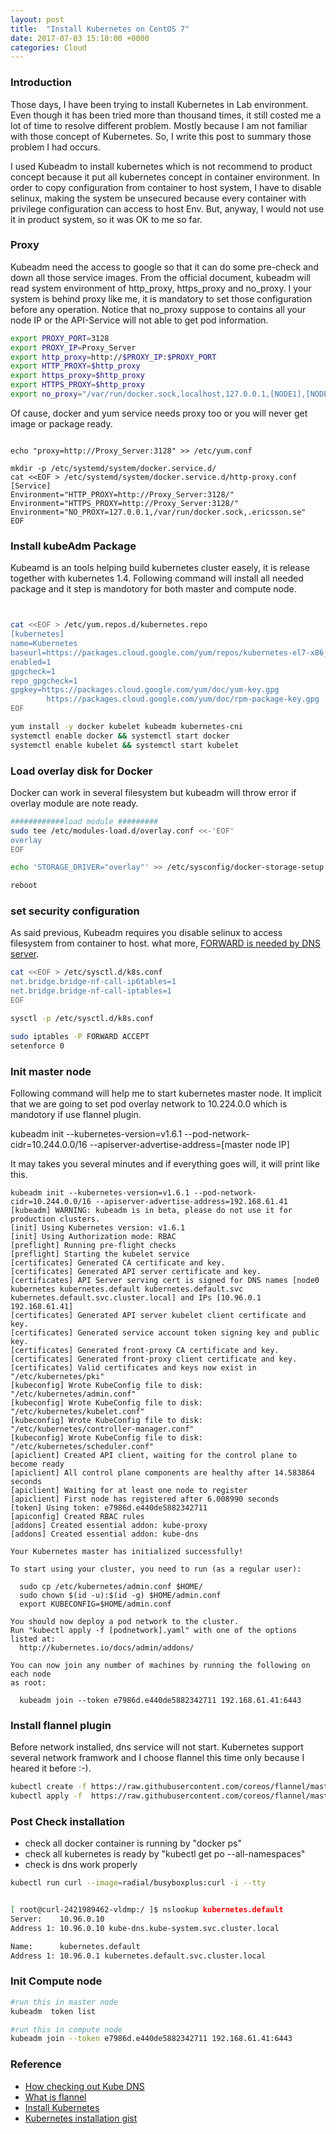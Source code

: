 ```yaml
---
layout: post
title:  "Install Kubernetes on CentOS 7"
date: 2017-07-03 15:10:00 +0000
categories: Cloud
---
```


### Introduction ####
Those days, I have been trying to install Kubernetes in Lab environment.  Even though it has been tried more than thousand times, it still costed me a lot of time to resolve different problem. Mostly because I am not familiar with those concept of Kubernetes. So, I write this post to summary those problem I had occurs.

I used Kubeadm to install kubernetes which is not recommend to product concept because it put all kubernetes concept in container environment. In order to copy configuration from container to host system, I have to disable selinux, making the system be unsecured because every container with privilege configuration can access to host Env. But, anyway, I would not use it in product system, so it was OK to me so far. 

### Proxy ###
Kubeadm need the access to google so that it can do some pre-check and down all those service images. From the official document, kubeadm will read system environment of http_proxy, https_proxy and no_proxy. I your system is behind proxy like me, it is mandatory to set those configuration before any operation. Notice that no_proxy suppose to contains all your node IP or the API-Service will not able to get pod information.
 
```bash
export PROXY_PORT=3128
export PROXY_IP=Proxy_Server
export http_proxy=http://$PROXY_IP:$PROXY_PORT
export HTTP_PROXY=$http_proxy
export https_proxy=$http_proxy
export HTTPS_PROXY=$http_proxy
export no_proxy="/var/run/docker.sock,localhost,127.0.0.1,[NODE1],[NODE2]"
```
   
Of cause, docker and yum service needs proxy too or you will never get image or package ready. 

```shell

echo "proxy=http://Proxy_Server:3128" >> /etc/yum.conf

mkdir -p /etc/systemd/system/docker.service.d/
cat <<EOF > /etc/systemd/system/docker.service.d/http-proxy.conf
[Service]
Environment="HTTP_PROXY=http://Proxy_Server:3128/"
Environment="HTTPS_PROXY=http://Proxy_Server:3128/"
Environment="NO_PROXY=127.0.0.1,/var/run/docker.sock,.ericsson.se"
EOF

```


### Install kubeAdm Package ###
Kubeamd is an tools helping build kubernetes cluster easely, it is release together with kubernetes 1.4. Following command will install all needed package and it step is mandotory for both master and compute node.

```bash


cat <<EOF > /etc/yum.repos.d/kubernetes.repo
[kubernetes]
name=Kubernetes
baseurl=https://packages.cloud.google.com/yum/repos/kubernetes-el7-x86_64
enabled=1
gpgcheck=1
repo_gpgcheck=1
gpgkey=https://packages.cloud.google.com/yum/doc/yum-key.gpg
        https://packages.cloud.google.com/yum/doc/rpm-package-key.gpg
EOF

yum install -y docker kubelet kubeadm kubernetes-cni
systemctl enable docker && systemctl start docker
systemctl enable kubelet && systemctl start kubelet

```


### Load overlay disk for Docker ###

Docker can work in several filesystem but kubeadm will throw error if overlay module are note ready. 

```bash
############load module #########
sudo tee /etc/modules-load.d/overlay.conf <<-'EOF'
overlay
EOF

echo 'STORAGE_DRIVER="overlay"' >> /etc/sysconfig/docker-storage-setup

reboot

```

### set security configuration ###

As said previous, Kubeadm requires you disable selinux to access filesystem from container to host. what more, [FORWARD is needed by DNS server](https://github.com/kubernetes/kubernetes/issues/40182). 

```bash
cat <<EOF > /etc/sysctl.d/k8s.conf
net.bridge.bridge-nf-call-ip6tables=1
net.bridge.bridge-nf-call-iptables=1
EOF

sysctl -p /etc/sysctl.d/k8s.conf

sudo iptables -P FORWARD ACCEPT
setenforce 0

```

### Init master node ###

Following command will help me to start kubernetes master node. It implicit that we are going to set pod overlay network to 10.224.0.0 which is mandotory if use flannel plugin.

kubeadm init --kubernetes-version=v1.6.1 --pod-network-cidr=10.244.0.0/16 --apiserver-advertise-address=[master node IP]


It may takes you several minutes and if everything goes will, it will print like this. 

```
kubeadm init --kubernetes-version=v1.6.1 --pod-network-cidr=10.244.0.0/16 --apiserver-advertise-address=192.168.61.41
[kubeadm] WARNING: kubeadm is in beta, please do not use it for production clusters.
[init] Using Kubernetes version: v1.6.1
[init] Using Authorization mode: RBAC
[preflight] Running pre-flight checks
[preflight] Starting the kubelet service
[certificates] Generated CA certificate and key.
[certificates] Generated API server certificate and key.
[certificates] API Server serving cert is signed for DNS names [node0 kubernetes kubernetes.default kubernetes.default.svc kubernetes.default.svc.cluster.local] and IPs [10.96.0.1 192.168.61.41]
[certificates] Generated API server kubelet client certificate and key.
[certificates] Generated service account token signing key and public key.
[certificates] Generated front-proxy CA certificate and key.
[certificates] Generated front-proxy client certificate and key.
[certificates] Valid certificates and keys now exist in "/etc/kubernetes/pki"
[kubeconfig] Wrote KubeConfig file to disk: "/etc/kubernetes/admin.conf"
[kubeconfig] Wrote KubeConfig file to disk: "/etc/kubernetes/kubelet.conf"
[kubeconfig] Wrote KubeConfig file to disk: "/etc/kubernetes/controller-manager.conf"
[kubeconfig] Wrote KubeConfig file to disk: "/etc/kubernetes/scheduler.conf"
[apiclient] Created API client, waiting for the control plane to become ready
[apiclient] All control plane components are healthy after 14.583864 seconds
[apiclient] Waiting for at least one node to register
[apiclient] First node has registered after 6.008990 seconds
[token] Using token: e7986d.e440de5882342711
[apiconfig] Created RBAC rules
[addons] Created essential addon: kube-proxy
[addons] Created essential addon: kube-dns

Your Kubernetes master has initialized successfully!

To start using your cluster, you need to run (as a regular user):

  sudo cp /etc/kubernetes/admin.conf $HOME/
  sudo chown $(id -u):$(id -g) $HOME/admin.conf
  export KUBECONFIG=$HOME/admin.conf

You should now deploy a pod network to the cluster.
Run "kubectl apply -f [podnetwork].yaml" with one of the options listed at:
  http://kubernetes.io/docs/admin/addons/

You can now join any number of machines by running the following on each node
as root:

  kubeadm join --token e7986d.e440de5882342711 192.168.61.41:6443

```


### Install flannel plugin ###
Before network installed, dns service will not start. Kubernetes support several network framwork and I choose flannel this time only because I heared it before :-).


```bash 
kubectl create -f https://raw.githubusercontent.com/coreos/flannel/master/Documentation/kube-flannel-rbac.yml
kubectl apply -f  https://raw.githubusercontent.com/coreos/flannel/master/Documentation/kube-flannel.yml
```

### Post Check installation ###

- check all docker container is running by "docker ps"
- check all kubernetes is ready by "kubectl get po --all-namespaces"
- check is dns work properly 

```bash
kubectl run curl --image=radial/busyboxplus:curl -i --tty


[ root@curl-2421989462-vldmp:/ ]$ nslookup kubernetes.default
Server:    10.96.0.10
Address 1: 10.96.0.10 kube-dns.kube-system.svc.cluster.local

Name:      kubernetes.default
Address 1: 10.96.0.1 kubernetes.default.svc.cluster.local


```

### Init Compute node ###
```bash
#run this in master node
kubeadm  token list
```

```bash
#run this in compute node
kubeadm join --token e7986d.e440de5882342711 192.168.61.41:6443
```



### Reference ###

- [How checking out Kube DNS](https://rsmitty.github.io/Manually-Checking-Out-KubeDNS/) 
- [What is flannel](http://datastart.cn/tech/2017/01/18/k8s-flannel.html)
- [Install Kubernetes](http://blog.frognew.com/2017/04/kubeadm-install-kubernetes-1.6.html)
- [Kubernetes installation gist](https://gist.github.com/patrickhuber/e600629a69fec64cfb45c63a23df4b3c)




